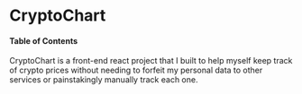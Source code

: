 <h1>CryptoChart</h1>

<h4>Table of Contents</h4>

<p>CryptoChart is a front-end react project that I built to help myself keep track of crypto prices without needing to forfeit my personal data to other services or painstakingly manually track each one.</p>

